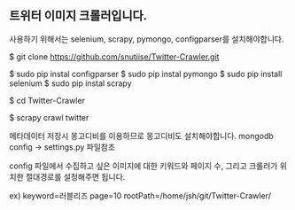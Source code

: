 <h2>트위터 이미지 크롤러입니다.</h2>

사용하기 위해서는 selenium, scrapy, pymongo, configparser를 설치해야합니다.

$ git clone https://github.com/snutiise/Twitter-Crawler.git

$ sudo pip instal configparser
$ sudo pip instal pymongo
$ sudo pip install selenium
$ sudo pip instal scrapy

$ cd Twitter-Crawler

$ scrapy crawl twitter


메타데이터 저장시 몽고디비를 이용하므로 몽고디비도 설치해야합니다.
mongodb config -> settings.py 파일참조



config 파일에서 수집하고 싶은 이미지에 대한 키워드와 페이지 수, 그리고 크롤러가 위치한 절대경로를 설정해주면 됩니다.

ex)
keyword=러블리즈
page=10
rootPath=/home/jsh/git/Twitter-Crawler/